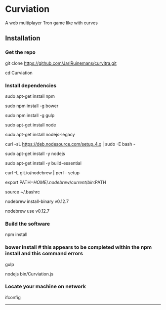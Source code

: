 Curviation
=========

A web multiplayer Tron game like with curves

## Installation

### Get the repo
git clone https://github.com/JariRuinemans/curvitra.git

cd Curviation

### Install dependencies
sudo apt-get install npm

sudo npm install -g bower

sudo npm install -g gulp

sudo apt-get install node

sudo apt-get install nodejs-legacy

curl -sL https://deb.nodesource.com/setup_4.x | sudo -E bash -

sudo apt-get install -y nodejs

sudo apt-get install -y build-essential

curl -L git.io/nodebrew | perl - setup

export PATH=$HOME/.nodebrew/current/bin:$PATH

source ~/.bashrc

nodebrew install-binary v0.12.7

nodebrew use v0.12.7

### Build the software
npm install
### bower install  # this appears to be completed within the npm install and this command errors
gulp

nodejs bin/Curviation.js

### Locate your machine on network
ifconfig

---

